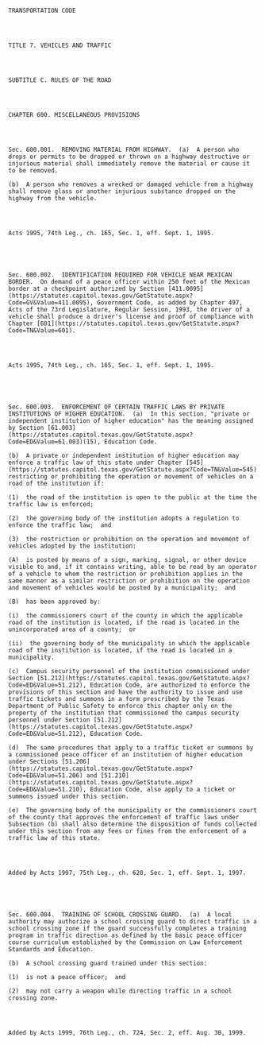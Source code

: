 ﻿
    
    
    	
    					
    
    
    TRANSPORTATION CODE
    
      
    
    
    TITLE 7. VEHICLES AND TRAFFIC
    
      
    
    
    SUBTITLE C. RULES OF THE ROAD
    
      
    
    
    CHAPTER 600. MISCELLANEOUS PROVISIONS
    
      
    
    
    Sec. 600.001.  REMOVING MATERIAL FROM HIGHWAY.  (a)  A person who drops or permits to be dropped or thrown on a highway destructive or injurious material shall immediately remove the material or cause it to be removed.
    
    (b)  A person who removes a wrecked or damaged vehicle from a highway shall remove glass or another injurious substance dropped on the highway from the vehicle.
    
    
    
    
    Acts 1995, 74th Leg., ch. 165, Sec. 1, eff. Sept. 1, 1995.
    
    
    
    
    
    Sec. 600.002.  IDENTIFICATION REQUIRED FOR VEHICLE NEAR MEXICAN BORDER.  On demand of a peace officer within 250 feet of the Mexican border at a checkpoint authorized by Section [411.0095](https://statutes.capitol.texas.gov/GetStatute.aspx?Code=GV&Value=411.0095), Government Code, as added by Chapter 497, Acts of the 73rd Legislature, Regular Session, 1993, the driver of a vehicle shall produce a driver's license and proof of compliance with Chapter [601](https://statutes.capitol.texas.gov/GetStatute.aspx?Code=TN&Value=601).
    
    
    
    
    Acts 1995, 74th Leg., ch. 165, Sec. 1, eff. Sept. 1, 1995.
    
    
    
    
    
    Sec. 600.003.  ENFORCEMENT OF CERTAIN TRAFFIC LAWS BY PRIVATE INSTITUTIONS OF HIGHER EDUCATION.  (a)  In this section, "private or independent institution of higher education" has the meaning assigned by Section [61.003](https://statutes.capitol.texas.gov/GetStatute.aspx?Code=ED&Value=61.003)(15), Education Code.
    
    (b)  A private or independent institution of higher education may enforce a traffic law of this state under Chapter [545](https://statutes.capitol.texas.gov/GetStatute.aspx?Code=TN&Value=545) restricting or prohibiting the operation or movement of vehicles on a road of the institution if:
    
    (1)  the road of the institution is open to the public at the time the traffic law is enforced;
    
    (2)  the governing body of the institution adopts a regulation to enforce the traffic law;  and
    
    (3)  the restriction or prohibition on the operation and movement of vehicles adopted by the institution:
    
    (A)  is posted by means of a sign, marking, signal, or other device visible to and, if it contains writing, able to be read by an operator of a vehicle to whom the restriction or prohibition applies in the same manner as a similar restriction or prohibition on the operation and movement of vehicles would be posted by a municipality;  and
    
    (B)  has been approved by:
    
    (i)  the commissioners court of the county in which the applicable road of the institution is located, if the road is located in the unincorporated area of a county;  or
    
    (ii)  the governing body of the municipality in which the applicable road of the institution is located, if the road is located in a municipality.
    
    (c)  Campus security personnel of the institution commissioned under Section [51.212](https://statutes.capitol.texas.gov/GetStatute.aspx?Code=ED&Value=51.212), Education Code, are authorized to enforce the provisions of this section and have the authority to issue and use traffic tickets and summons in a form prescribed by the Texas Department of Public Safety to enforce this chapter only on the property of the institution that commissioned the campus security personnel under Section [51.212](https://statutes.capitol.texas.gov/GetStatute.aspx?Code=ED&Value=51.212), Education Code.
    
    (d)  The same procedures that apply to a traffic ticket or summons by a commissioned peace officer of an institution of higher education under Sections [51.206](https://statutes.capitol.texas.gov/GetStatute.aspx?Code=ED&Value=51.206) and [51.210](https://statutes.capitol.texas.gov/GetStatute.aspx?Code=ED&Value=51.210), Education Code, also apply to a ticket or summons issued under this section.
    
    (e)  The governing body of the municipality or the commissioners court of the county that approves the enforcement of traffic laws under Subsection (b) shall also determine the disposition of funds collected under this section from any fees or fines from the enforcement of a traffic law of this state.
    
    
    
    
    Added by Acts 1997, 75th Leg., ch. 620, Sec. 1, eff. Sept. 1, 1997.
    
    
    
    
    
    Sec. 600.004.  TRAINING OF SCHOOL CROSSING GUARD.  (a)  A local authority may authorize a school crossing guard to direct traffic in a school crossing zone if the guard successfully completes a training program in traffic direction as defined by the basic peace officer course curriculum established by the Commission on Law Enforcement Standards and Education.
    
    (b)  A school crossing guard trained under this section:
    
    (1)  is not a peace officer;  and
    
    (2)  may not carry a weapon while directing traffic in a school crossing zone.
    
    
    
    
    Added by Acts 1999, 76th Leg., ch. 724, Sec. 2, eff. Aug. 30, 1999.
    
    
    
    
    				
